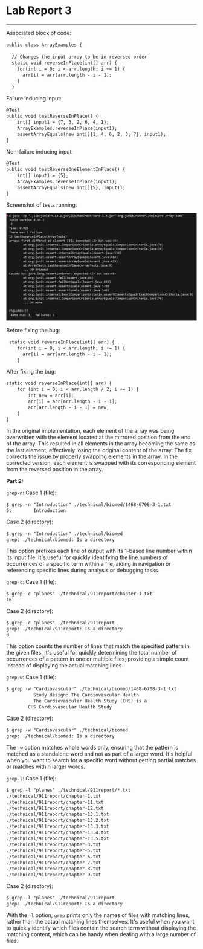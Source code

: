 # **Lab Report 3**
---
Associated block of code:
```
public class ArrayExamples {

  // Changes the input array to be in reversed order
  static void reverseInPlace(int[] arr) {
    for(int i = 0; i < arr.length; i += 1) {
      arr[i] = arr[arr.length - i - 1];
    }
  }
```
Failure inducing input:
```
@Test
public void testReverseInPlace() {
    int[] input1 = {7, 3, 2, 6, 4, 1};
    ArrayExamples.reverseInPlace(input1);
    assertArrayEquals(new int[]{1, 4, 6, 2, 3, 7}, input1);
}
```
Non-failure inducing input:
```
@Test
public void testReverseOneElementInPlace() {
    int[] input1 = {5};
    ArrayExamples.reverseInPlace(input1);
    assertArrayEquals(new int[]{5}, input1);
}
```

Screenshot of tests running:

![Image](Test_failure.png)

Before fixing the bug:
```
 static void reverseInPlace(int[] arr) {
    for(int i = 0; i < arr.length; i += 1) {
      arr[i] = arr[arr.length - i - 1];
    }
```
After fixing the bug:
```
static void reverseInPlace(int[] arr) {
    for (int i = 0; i < arr.length / 2; i += 1) {
        int new = arr[i];
        arr[i] = arr[arr.length - i - 1];
        arr[arr.length - i - 1] = new;
    }
}
```

In the original implementation, each element of the array was being overwritten with the element located at the mirrored position from the end of the array. This resulted in all elements in the array becoming the same as the last element, effectively losing the original content of the array. The fix corrects the issue by properly swapping elements in the array. In the corrected version, each element is swapped with its corresponding element from the reversed position in the array.


**Part 2:**

`grep-n`:
Case 1 (file):
```
$ grep -n "Introduction" ./technical/biomed/1468-6708-3-1.txt
5:        Introduction
```
Case 2 (directory):
```
$ grep -n "Introduction" ./technical/biomed
grep: ./technical/biomed: Is a directory
```
This option prefixes each line of output with its 1-based line number within its input file. It's useful for quickly identifying the line numbers of occurrences of a specific term within a file, aiding in navigation or referencing specific lines during analysis or debugging tasks.

`grep-c`:
Case 1 (file):
```
$ grep -c "planes" ./technical/911report/chapter-1.txt
16
```
Case 2 (directory):
```
$ grep -c "planes" ./technical/911report
grep: ./technical/911report: Is a directory
0
```
 This option counts the number of lines that match the specified pattern in the given files. It's useful for quickly determining the total number of occurrences of a pattern in one or multiple files, providing a simple count instead of displaying the actual matching lines.
 
`grep-w`:
Case 1 (file):
```
$ grep -w "Cardiovascular" ./technical/biomed/1468-6708-3-1.txt
          Study design: The Cardiovascular Health
          The Cardiovascular Health Study (CHS) is a
        CHS Cardiovascular Health Study
```
Case 2 (directory):
```
$ grep -w "Cardiovascular" ./technical/biomed
grep: ./technical/biomed: Is a directory
```
The `-w` option matches whole words only, ensuring that the pattern is matched as a standalone word and not as part of a larger word. It's helpful when you want to search for a specific word without getting partial matches or matches within larger words.

`grep-l`:
Case 1 (file):
```
$ grep -l "planes" ./technical/911report/*.txt
./technical/911report/chapter-1.txt
./technical/911report/chapter-11.txt
./technical/911report/chapter-12.txt
./technical/911report/chapter-13.1.txt
./technical/911report/chapter-13.2.txt
./technical/911report/chapter-13.3.txt
./technical/911report/chapter-13.4.txt
./technical/911report/chapter-13.5.txt
./technical/911report/chapter-3.txt
./technical/911report/chapter-5.txt
./technical/911report/chapter-6.txt
./technical/911report/chapter-7.txt
./technical/911report/chapter-8.txt
./technical/911report/chapter-9.txt
```
Case 2 (directory):
```
$ grep -l "planes" ./technical/911report
grep: ./technical/911report: Is a directory
```
With the `-l` option, `grep` prints only the names of files with matching lines, rather than the actual matching lines themselves. It's useful when you want to quickly identify which files contain the search term without displaying the matching content, which can be handy when dealing with a large number of files.
